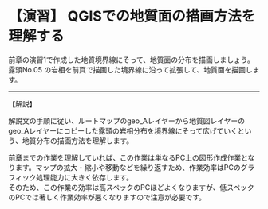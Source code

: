 # 【演習】 QGISでの地質面の描画方法を理解する  

前章の演習1で作成した地質境界線にそって、地質面の分布を描画しましょう。  
露頭No.05 の岩相を前頁で描画した境界線に沿って拡張して、地質面を描画します。  

***  

【解説】  

解説文の手順に従い、ルートマップのgeo_Aレイヤーから地質図レイヤーのgeo_Aレイヤーにコピーした露頭の岩相分布を境界線にそって広げていくという、地質分布の描画方法を理解します。  

前章までの作業を理解していれば、この作業は単なるPC上の図形作成作業となります。マップの拡大・縮小や移動などを繰り返すため、作業効率はPCのグラフィック処理能力に大きく依存します。  
そのため、この作業の効率は高スペックのPCほどよくなりますが、低スペックのPCでは著しく作業効率が悪くなりますので注意が必要です。
